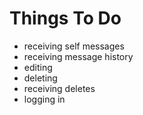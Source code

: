 # Things To Do
 - receiving self messages
 - receiving message history
 - editing
 - deleting
 - receiving deletes
 - logging in
